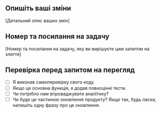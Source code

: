 ## Опишіть ваші зміни

[Детальний опис ваших змін]

## Номер та посилання на задачу

[Номер та посилання на задачу, яку ви вирішуєте цим запитом на злиття]

## Перевірка перед запитом на перегляд

- [ ] Я виконав самоперевірку свого коду.
- [ ] Якщо це основна функція, я додав повноцінні тести.
- [ ] Чи потрібно нам впроваджувати аналітику?
- [ ] Чи буде це частиною оновлення продукту? Якщо так, будь ласка, напишіть одну фразу про це оновлення.
